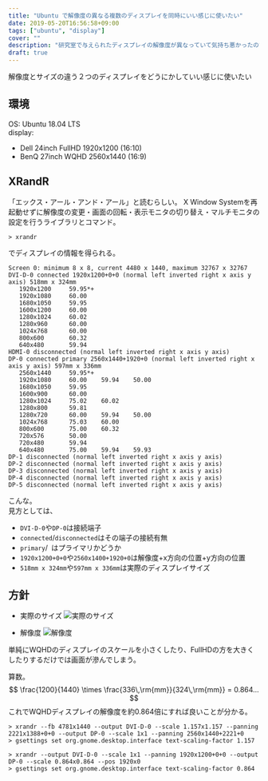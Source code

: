 ```yaml
---
title: "Ubuntu で解像度の異なる複数のディスプレイを同時にいい感じに使いたい"
date: 2019-05-20T16:56:58+09:00
tags: ["ubuntu", "display"]
cover: ""
description: "研究室で与えられたディスプレイの解像度が異なっていて気持ち悪かったのでいい感じに修正したときのメモ。"
draft: true
---
```


解像度とサイズの違う２つのディスプレイをどうにかしていい感じに使いたい

## 環境
OS: Ubuntu 18.04 LTS  
display:  
 - Dell 24inch FullHD 1920x1200 (16:10)  
 - BenQ 27inch WQHD 2560x1440 (16:9)  

## XRandR
「エックス・アール・アンド・アール」と読むらしい。
X Window Systemを再起動せずに解像度の変更・画面の回転・表示モニタの切り替え・マルチモニタの設定を行うライブラリとコマンド。
```shell
> xrandr
```
でディスプレイの情報を得られる。
```shell
Screen 0: minimum 8 x 8, current 4480 x 1440, maximum 32767 x 32767
DVI-D-0 connected 1920x1200+0+0 (normal left inverted right x axis y axis) 518mm x 324mm
   1920x1200     59.95*+
   1920x1080     60.00  
   1680x1050     59.95  
   1600x1200     60.00  
   1280x1024     60.02  
   1280x960      60.00  
   1024x768      60.00  
   800x600       60.32  
   640x480       59.94  
HDMI-0 disconnected (normal left inverted right x axis y axis)
DP-0 connected primary 2560x1440+1920+0 (normal left inverted right x axis y axis) 597mm x 336mm
   2560x1440     59.95*+
   1920x1080     60.00    59.94    50.00  
   1680x1050     59.95  
   1600x900      60.00  
   1280x1024     75.02    60.02  
   1280x800      59.81  
   1280x720      60.00    59.94    50.00  
   1024x768      75.03    60.00  
   800x600       75.00    60.32  
   720x576       50.00  
   720x480       59.94  
   640x480       75.00    59.94    59.93  
DP-1 disconnected (normal left inverted right x axis y axis)
DP-2 disconnected (normal left inverted right x axis y axis)
DP-3 disconnected (normal left inverted right x axis y axis)
DP-4 disconnected (normal left inverted right x axis y axis)
DP-5 disconnected (normal left inverted right x axis y axis)
```
こんな。  
見方としては、  

 - `DVI-D-0`や`DP-0`は接続端子
 - `connected`/`disconnected`はその端子の接続有無
 - `primary`/` `はプライマリかどうか
 - `1920x1200+0+0`や`2560x1400+1920+0`は解像度+x方向の位置+y方向の位置
 - `518mm x 324mm`や`597mm x 336mm`は実際のディスプレイサイズ


## 方針
 - 実際のサイズ
![実際のサイズ](/img/2019-05-20/actual.png)

 - 解像度
![解像度](/img/2019-05-20/resolution.png)

単純にWQHDのディスプレイのスケールを小さくしたり、FullHDの方を大きくしたりするだけでは画面が滲んでしまう。

算数。
$$
\frac{1200}{1440} \times \frac{336\,\rm{mm}}{324\,\rm{mm}} = 0.864...
$$
これでWQHDディスプレイの解像度を約0.864倍にすれば良いことが分かる。
```shell
> xrandr --fb 4781x1440 --output DVI-D-0 --scale 1.157x1.157 --panning 2221x1388+0+0 --output DP-0 --scale 1x1 --panning 2560x1440+2221+0
> gsettings set org.gnome.desktop.interface text-scaling-factor 1.157
```

```shell
> xrandr --output DVI-D-0 --scale 1x1 --panning 1920x1200+0+0 --output DP-0 --scale 0.864x0.864 --pos 1920x0
> gsettings set org.gnome.desktop.interface text-scaling-factor 0.864
```

